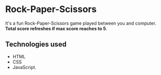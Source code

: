 # Rock-Paper-Scissors
It's a fun Rock-Paper-Scissors game played between you and computer. **Total score refreshes if max score reaches to 5**. 

## Technologies used
* HTML
* CSS
* JavaScript.
